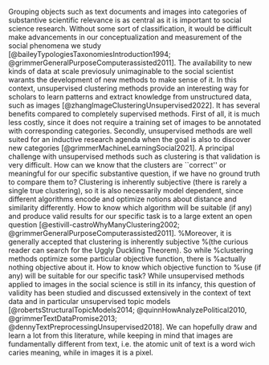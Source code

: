 Grouping objects such as text documents and images into categories of
substantive scientific relevance is as central as it is important to social
science research. Without some sort of classification, it would be difficult
make advancements in our conceptualization and measurement of the social
phenomena we study [@baileyTypologiesTaxonomiesIntroduction1994; @grimmerGeneralPurposeComputerassisted2011]. The availability to new kinds of
data at scale previosuly unimaginable to the social scientist warants the 
development of new methods to make sense of it. In this context, unsupervised
clustering methods provide an interesting way for scholars to learn patterns
and extract knowledge from unstructured data, such as images
[@zhangImageClusteringUnsupervised2022]. It has several benefits compared
to completely supervised methods. First of all, it is much less costly, since
it does not require a training set of images to be annotated with corresponding
categories. Secondly, unsupervised methods are well suited for an inductive
research agenda when the goal is also to discover new categories
[@grimmerMachineLearningSocial2021]. A principal challenge with
unsupervised methods such as clustering is that validation is very difficult.
How can we know that the clusters are ``correct'' or meaningful for our
specific substantive question, if we have no ground truth to compare them to?
Clustering is inherently subjective (there is rarely a single true clustering),
so it is also necessarily model dependent, since different algorithms encode
and optimize notions about distance and similarity differently. How to know
which algorithm will be suitable (if any) and produce valid results for our
specific task is to a large extent an open question
[@estivill-castroWhyManyClustering2002; @grimmerGeneralPurposeComputerassisted2011].
%Moreover, it is generally accepted that clustering is inherently subjective
%(the curious reader can search for the Uggly Duckling Theorem). So while
%clustering methods optimize some particular objective function, there is
%actually nothing objective about it. How to know which objective function to
%use (if any) will be suitable for our specific task?
While unsupervised methods applied to images in the social science is still in
its infancy, this question of validity has been studied and discussed
extensively in the context of text data and in particular unsupervised topic
models [@robertsStructuralTopicModels2014; @quinnHowAnalyzePolitical2010, @grimmerTextDataPromise2013; @dennyTextPreprocessingUnsupervised2018]. We can hopefully draw and learn a lot from
this literature, while keeping in mind that images are fundamentally different
from text, i.e. the atomic unit of text is a word wich caries meaning, while 
in images it is a pixel.

